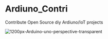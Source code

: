 # Ardiuno_Contri
Contribute Open Source diy Ardiuno/IoT projects

![1200px-Arduino-uno-perspective-transparent](https://user-images.githubusercontent.com/64547645/197797873-4e16552b-da06-4672-80e7-d5b35217011a.png)
